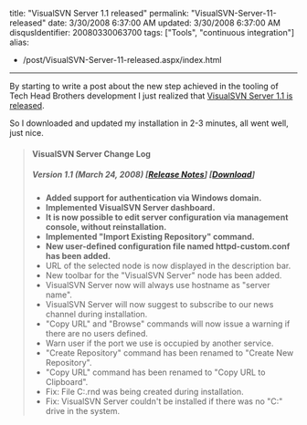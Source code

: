 title: "VisualSVN Server 1.1 released"
permalink: "VisualSVN-Server-11-released"
date: 3/30/2008 6:37:00 AM
updated: 3/30/2008 6:37:00 AM
disqusIdentifier: 20080330063700
tags: ["Tools", "continuous integration"]
alias:
 - /post/VisualSVN-Server-11-released.aspx/index.html
---
By starting to write a post about the new step achieved in the tooling of Tech Head Brothers development I just realized that [VisualSVN Server 1.1 is released](http://www.visualsvn.com/server/changelog/).

So I downloaded and updated my installation in 2-3 minutes, all went well, just nice.
<!-- more -->

> #### VisualSVN Server Change Log
> 
> ##### Version 1.1 (March 24, 2008) [[Release Notes](http://www.visualsvn.com/server/release-1.1.html)] [[Download](http://www.visualsvn.com/files/VisualSVN-Server-1.1.msi)]
> 
> *   **Added support for authentication via Windows domain.**
> *   **Implemented VisualSVN Server dashboard.**
> *   **It is now possible to edit server configuration via management console, without reinstallation.**
> *   **Implemented "Import Existing Repository" command.**
> *   **New user-defined configuration file named httpd-custom.conf has been added.**
> *   URL of the selected node is now displayed in the description bar.
> *   New toolbar for the "VisualSVN Server" node has been added.
> *   VisualSVN Server now will always use hostname as "server name".
> *   VisualSVN Server will now suggest to subscribe to our news channel during installation.
> *   "Copy URL" and "Browse" commands will now issue a warning if there are no users defined.
> *   Warn user if the port we use is occupied by another service.
> *   "Create Repository" command has been renamed to "Create New Repository".
> *   "Copy URL" command has been renamed to "Copy URL to Clipboard".
> *   Fix: File C:\.rnd was being created during installation.
> *   Fix: VisualSVN Server couldn't be installed if there was no "C:\" drive in the system.
